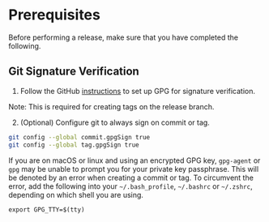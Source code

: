 # Prerequisites

Before performing a release, make sure that you have completed the following.

## Git Signature Verification

1. Follow the GitHub [instructions](https://docs.github.com/en/authentication/managing-commit-signature-verification) to set up GPG for signature verification.

Note: This is required for creating tags on the release branch.

2. (Optional) Configure git to always sign on commit or tag.

```bash
git config --global commit.gpgSign true
git config --global tag.gpgSign true
```

If you are on macOS or linux and using an encrypted GPG key, `gpg-agent` or `gpg` may be unable
to prompt you for your private key passphrase. This will be denoted by an error
when creating a commit or tag. To circumvent the error, add the following into
your `~/.bash_profile`, `~/.bashrc` or `~/.zshrc`, depending on which shell you are using.

```
export GPG_TTY=$(tty)
```